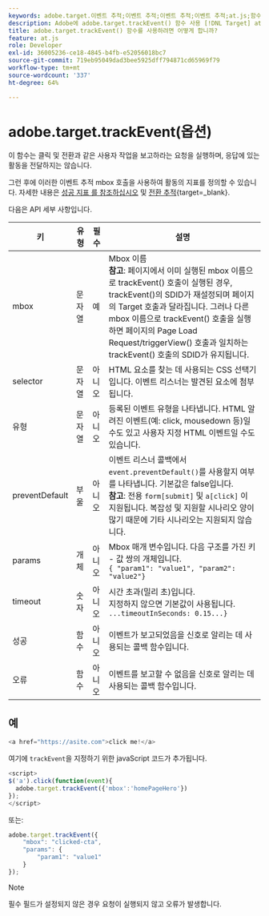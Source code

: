 ```yaml
---
keywords: adobe.target.이벤트 추적;이벤트 추적;이벤트 추적;이벤트 추적;at.js;함수;함수;기본값 방지;기본 방지;기본 방지
description: Adobe에 adobe.target.trackEvent() 함수 사용 [!DNL Target] at.js JavaScript 라이브러리 를 사용하여 사이트에서 클릭 및 전환과 같은 사용자 작업을 보고합니다.
title: adobe.target.trackEvent() 함수를 사용하려면 어떻게 합니까?
feature: at.js
role: Developer
exl-id: 36005236-ce18-4845-b4fb-e52056018bc7
source-git-commit: 719eb95049dad3bee5925dff794871cd65969f79
workflow-type: tm+mt
source-wordcount: '337'
ht-degree: 64%

---
```


# adobe.target.trackEvent(옵션)

이 함수는 클릭 및 전환과 같은 사용자 작업을 보고하라는 요청을 실행하며, 응답에 있는 활동을 전달하지는 않습니다.

그런 후에 이러한 이벤트 추적 mbox 호출을 사용하여 활동의 지표를 정의할 수 있습니다. 자세한 내용은 [성공 지표 를 참조하십시오](/help/main/c-activities/r-success-metrics/success-metrics.md#reference_D011575C85DA48E989A244593D9B9924) 및 [전환 추적](https://developer.adobe.com/target/implement/client-side/atjs/how-to-deployatjs/implement-target-without-a-tag-manager/){target=_blank}.

다음은 API 세부 사항입니다.

| 키 | 유형 | 필수 | 설명 |
|--- |--- |--- |--- |
| mbox | 문자열 | 예 | Mbox 이름&#x200B;<br>**참고**: 페이지에서 이미 실행된 mbox 이름으로 trackEvent() 호출이 실행된 경우, trackEvent()의 SDID가 재설정되며 페이지의 Target 호출과 달라집니다. 그러나 다른 mbox 이름으로 trackEvent() 호출을 실행하면 페이지의 Page Load Request/triggerView() 호출과 일치하는 trackEvent() 호출의 SDID가 유지됩니다. |
| selector | 문자열 | 아니오 | HTML 요소를 찾는 데 사용되는 CSS 선택기입니다. 이벤트 리스너는 발견된 요소에 첨부됩니다. |
| 유형 | 문자열 | 아니오 | 등록된 이벤트 유형을 나타냅니다. HTML 알려진 이벤트(예: click, mousedown 등)일 수도 있고 사용자 지정 HTML 이벤트일 수도 있습니다. |
| preventDefault | 부울 | 아니오 | 이벤트 리스너 콜백에서 `event.preventDefault()`를 사용할지 여부를 나타냅니다. 기본값은 false입니다.<br>**참고**: 전용 `form[submit]` 및 `a[click]` 이 지원됩니다. 복잡성 및 지원할 시나리오 양이 많기 때문에 기타 시나리오는 지원되지 않습니다. |
| params | 개체 | 아니오 | Mbox 매개 변수입니다. 다음 구조를 가진 키 - 값 쌍의 개체입니다.<br>`{ "param1": "value1", "param2": "value2"}` |
| timeout | 숫자 | 아니오 | 시간 초과(밀리 초)입니다. <br>지정하지 않으면 기본값이 사용됩니다.<br>`...timeoutInSeconds: 0.15...}` |
| 성공 | 함수 | 아니오 | 이벤트가 보고되었음을 신호로 알리는 데 사용되는 콜백 함수입니다. |
| 오류 | 함수 | 아니오 | 이벤트를 보고할 수 없음을 신호로 알리는 데 사용되는 콜백 함수입니다. |

## 예

```javascript
<a href="https://asite.com">click me!</a> 
```

여기에 `trackEvent`을 지정하기 위한 javaScript 코드가 추가됩니다.

```javascript
<script> 
$('a').click(function(event){ 
  adobe.target.trackEvent({'mbox':'homePageHero'}) 
}); 
</script> 
```

또는:

```javascript
adobe.target.trackEvent({ 
    "mbox": "clicked-cta", 
    "params": { 
        "param1": "value1" 
    } 
});
```

>[!NOTE]
>
>필수 필드가 설정되지 않은 경우 요청이 실행되지 않고 오류가 발생합니다.
